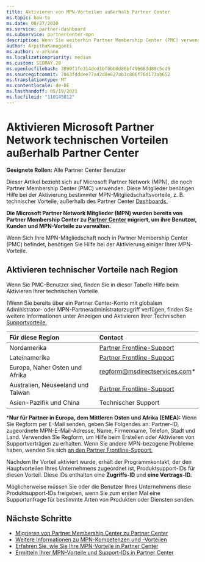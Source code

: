 ```yaml
---
title: Aktivieren von MPN-Vorteilen außerhalb Partner Center
ms.topic: how-to
ms.date: 08/27/2020
ms.service: partner-dashboard
ms.subservice: partnercenter-mpn
description: Wenn Sie weiterhin Partner Membership Center (PMC) verwenden, erfahren Sie, an wen Sie sich wenden müssen, um Ihre MPN-Vorteile für den technischen Support zu aktivieren und Ihnen Support-IDs zu bieten.
author: ArpithaKanuganti
ms.author: v-arkanu
ms.localizationpriority: medium
ms.custom: SEOMAY.20
ms.openlocfilehash: 3890f3fe314dcd1bfbbb0d86bf496683d80c5cd9
ms.sourcegitcommit: 7063fdddee77ad2d8e627ab3c806f76d173ab652
ms.translationtype: MT
ms.contentlocale: de-DE
ms.lasthandoff: 05/19/2021
ms.locfileid: "110145812"
---
```

# <a name="activate-microsoft-partner-network-technical-benefits-outside-of-partner-center"></a>Aktivieren Microsoft Partner Network technischen Vorteilen außerhalb Partner Center


**Geeignete Rollen:** Alle Partner Center Benutzer

Dieser Artikel bezieht sich auf Microsoft Partner Network (MPN), die noch Partner Membership Center (PMC) verwenden. Diese Mitglieder benötigen Hilfe bei der Aktivierung bestimmter MPN-Mitgliedschaftsvorteile, z. B. technischer Vorteile, außerhalb des Partner Center [Dashboards.](https://partner.microsoft.com/dashboard)

**Die Microsoft Partner Network Mitglieder (MPN) wurden bereits von Partner Membership Center zu [Partner Center](prepare-pmc-pc-migration.md) migriert, um ihre Benutzer, Kunden und MPN-Vorteile zu verwalten.**

Wenn Sich Ihre MPN-Mitgliedschaft noch in Partner Membership Center (PMC) befindet, benötigen Sie Hilfe bei der Aktivierung einiger Ihrer MPN-Vorteile.

## <a name="activate-technical-benefits-by-region"></a>Aktivieren technischer Vorteile nach Region

Wenn Sie PMC-Benutzer sind, finden Sie in dieser Tabelle Hilfe beim Aktivieren Ihrer technischen Vorteile.

(Wenn Sie bereits über ein Partner Center-Konto mit globalem Administrator- oder MPN-Partneradministratorzugriff verfügen, finden Sie weitere Informationen unter Anzeigen und Aktivieren Ihrer Technischen [Supportvorteile.](mpn-benefits-technical-support.md#view-and-activate-your-technical-support-benefits)

|Für diese Region  | Contact |
|:--------|:------------|
|Nordamerika  | [Partner Frontline-Support](https://partner.microsoft.com/support?issueid=300-0042)  |
|Lateinamerika  | [Partner Frontline-Support](https://partner.microsoft.com/support?issueid=300-0042)  |
|Europa, Naher Osten und Afrika  | [regform@msdirectservices.com](mailto:regform@msdirectservices.com)*  |
|Australien, Neuseeland und Taiwan  | [Partner Frontline-Support](https://partner.microsoft.com/support?issueid=300-0042)  |
|Asien-Pazifik und China  | Technischer Support  |

\***Nur für Partner in Europa, dem Mittleren Osten und Afrika (EMEA):** Wenn Sie Regform per E-Mail senden, geben Sie Folgendes an: Partner-ID, zugeordnete MPN-E-Mail-Adresse, Name, Firmenname, Telefon, Stadt und Land. Verwenden Sie Regform, um Hilfe beim Erstellen oder Aktivieren von Supportverträgen zu erhalten. Wenn Sie andere MPN-bezogene Probleme haben, wenden Sie sich [an den Partner Frontline-Support.](https://partner.microsoft.com/support?issueid=300-0042)

Nachdem Ihr Vorteil aktiviert wurde, erhält der Programmkontakt, der den Hauptvorteilen Ihres Unternehmens zugeordnet ist, Produktsupport-IDs für diesen Vorteil. Diese IDs enthalten eine **Zugriffs-ID** und **eine Vertrags-ID.** 

Möglicherweise müssen Sie oder die Benutzer Ihres Unternehmens diese Produktsupport-IDs freigeben, wenn Sie zum ersten Mal eine Supportanfrage für bestimmte Arten von Produkten oder Diensten senden.

## <a name="next-steps"></a>Nächste Schritte

- [Migrieren von Partner Membership Center zu Partner Center](prepare-pmc-pc-migration.md)
- [Weitere Informationen zu MPN-Kompetenzen und -Vorteilen](learn-about-competencies.md)
- [Erfahren Sie, wie Sie Ihre MPN-Vorteile in Partner Center](manage-your-partner-network-benefits.md)
- [Ermitteln Ihrer MPN-Vorteile und Support-IDs in Partner Center](mpn-find-benefits.md)